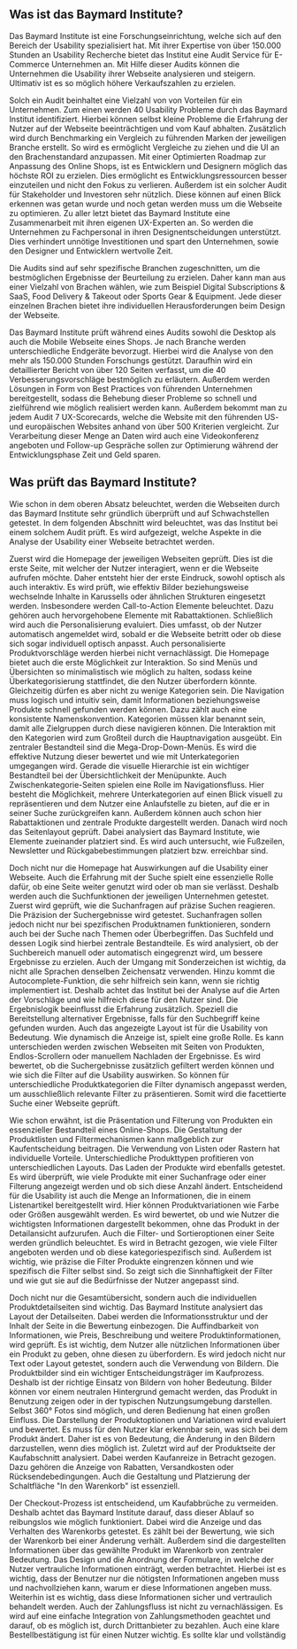## Was ist das Baymard Institute?

Das Baymard Institute ist eine Forschungseinrichtung, welche sich auf den Bereich der Usability spezialisiert hat. Mit ihrer Expertise von über 150.000 Stunden an Usability Recherche bietet das Institut eine Audit Service für E-Commerce Unternehmen an. Mit Hilfe dieser Audits können die Unternehmen die Usability ihrer Webseite analysieren und steigern. Ultimativ ist es so möglich höhere Verkaufszahlen zu erzielen.

Solch ein Audit beinhaltet eine Vielzahl von von Vorteilen für ein Unternehmen. Zum einen werden 40 Usability Probleme durch das Baymard Institut identifiziert. Hierbei können selbst kleine Probleme die Erfahrung der Nutzer auf der Webseite beeinträchtigen und vom Kauf abhalten. Zusätzlich wird durch Benchmarking ein Vergleich zu führenden Marken der jeweiligen Branche erstellt. So wird es ermöglicht Vergleiche zu ziehen und die UI an den Brachenstandard anzupassen. Mit einer Optimierten Roadmap zur Anpassung des Online Shops, ist es Entwicklern und Designern möglich das höchste ROI zu erzielen. Dies ermöglicht es Entwicklungsressourcen besser einzuteilen und nicht den Fokus zu verlieren. Außerdem ist ein solcher Audit für Stakeholder und Investoren sehr nützlich. Diese können auf einen Blick erkennen was getan wurde und noch getan werden muss um die Webseite zu optimieren. Zu aller letzt bietet das Baymard Institute eine Zusammenarbeit mit ihren eigenen UX-Experten an. So werden die Unternehmen zu Fachpersonal in ihren Designentscheidungen unterstützt. Dies verhindert unnötige Investitionen und spart den Unternehmen, sowie den Designer und Entwicklern wertvolle Zeit.

Die Audits sind auf sehr spezifische Branchen zugeschnitten, um die bestmöglichen Ergebnisse der Beurteilung zu erzielen. Daher kann man aus einer Vielzahl von Brachen wählen, wie zum Beispiel Digital Subscriptions & SaaS, Food Delivery & Takeout oder Sports Gear & Equipment. Jede dieser einzelnen Brachen bietet ihre individuellen Herausforderungen beim Design der Webseite.

Das Baymard Institute prüft während eines Audits sowohl die Desktop als auch die Mobile Webseite eines Shops. Je nach Branche werden unterschiedliche Endgeräte bevorzugt. Hierbei wird die Analyse von den mehr als 150.000 Stunden Forschungs gestützt. Daraufhin wird ein detaillierter Bericht von über 120 Seiten verfasst, um die 40 Verbesserungsvorschläge bestmöglich zu erläutern. Außerdem werden Lösungen in Form von Best Practices von führenden Unternehmen bereitgestellt, sodass die Behebung dieser Probleme so schnell und zielführend wie möglich realisiert werden kann. Außerdem bekommt man zu jedem Audit 7 UX-Scorecards, welche die Website mit den führenden US- und europäischen Websites anhand von über 500 Kriterien vergleicht. Zur Verarbeitung dieser Menge an Daten wird auch eine Videokonferenz angeboten und Follow-up Gespräche sollen zur Optimierung während der Entwicklungsphase Zeit und Geld sparen.

## Was prüft das Baymard Institute?

Wie schon in dem oberen Absatz beleuchtet, werden die Webseiten durch das Baymard Institute sehr gründlich überprüft und auf Schwachstellen getestet. In dem folgenden Abschnitt wird beleuchtet, was das Institut bei einem solchem Audit prüft. Es wird aufgezeigt, welche Aspekte in die Analyse der Usability einer Webseite betrachtet werden.

Zuerst wird die Homepage der jeweiligen Webseiten geprüft. Dies ist die erste Seite, mit welcher der Nutzer interagiert, wenn er die Webseite aufrufen möchte. Daher entsteht hier der erste Eindruck, sowohl optisch als auch interaktiv. Es wird prüft, wie effektiv Bilder beziehungsweise wechselnde Inhalte in Karussells oder ähnlichen Strukturen eingesetzt werden. Insbesondere werden Call-to-Action Elemente beleuchtet. Dazu gehören auch hervorgehobene Elemente mit Rabattaktionen. Schließlich wird auch die Personalisierung evaluiert. Dies umfasst, ob der Nutzer automatisch angemeldet wird, sobald er die Webseite betritt oder ob diese sich sogar individuell optisch anpasst. Auch personalisierte Produktvorschläge werden hierbei nicht vernachlässigt.
Die Homepage bietet auch die erste Möglichkeit zur Interaktion. So sind Menüs und Übersichten so minimalistisch wie möglich zu halten, sodass keine Überkategorisierung stattfindet, die den Nutzer überfordern könnte. Gleichzeitig dürfen es aber nicht zu wenige Kategorien sein. Die Navigation muss logisch und intuitiv sein, damit Informationen beziehungsweise Produkte schnell gefunden werden können. Dazu zählt auch eine konsistente Namenskonvention. Kategorien müssen klar benannt sein, damit alle Zielgruppen durch diese navigieren können.
Die Interaktion mit den Kategorien wird zum Großteil durch die Hauptnavigation ausgeübt. Ein zentraler Bestandteil sind die Mega-Drop-Down-Menüs. Es wird die effektive Nutzung dieser bewertet und wie mit Unterkategorien umgegangen wird. Gerade die visuelle Hierarchie ist ein wichtiger Bestandteil bei der Übersichtlichkeit der Menüpunkte.
Auch Zwischenkategorie-Seiten spielen eine Rolle im Navigationsfluss. Hier besteht die Möglichkeit, mehrere Unterkategorien auf einen Blick visuell zu repräsentieren und dem Nutzer eine Anlaufstelle zu bieten, auf die er in seiner Suche zurückgreifen kann. Außerdem können auch schon hier Rabattaktionen und zentrale Produkte dargestellt werden.
Danach wird noch das Seitenlayout geprüft. Dabei analysiert das Baymard Institute, wie Elemente zueinander platziert sind. Es wird auch untersucht, wie Fußzeilen, Newsletter und Rückgabebestimmungen platziert bzw. erreichbar sind.

Doch nicht nur die Homepage hat Auswirkungen auf die Usability einer Webseite. Auch die Erfahrung mit der Suche spielt eine essenzielle Rolle dafür, ob eine Seite weiter genutzt wird oder ob man sie verlässt. Deshalb werden auch die Suchfunktionen der jeweiligen Unternehmen getestet.
Zuerst wird geprüft, wie die Suchanfragen auf präzise Suchen reagieren. Die Präzision der Suchergebnisse wird getestet. Suchanfragen sollen jedoch nicht nur bei spezifischen Produktnamen funktionieren, sondern auch bei der Suche nach Themen oder Überbegriffen.
Das Suchfeld und dessen Logik sind hierbei zentrale Bestandteile. Es wird analysiert, ob der Suchbereich manuell oder automatisch eingegrenzt wird, um bessere Ergebnisse zu erzielen. Auch der Umgang mit Sonderzeichen ist wichtig, da nicht alle Sprachen denselben Zeichensatz verwenden.
Hinzu kommt die Autocomplete-Funktion, die sehr hilfreich sein kann, wenn sie richtig implementiert ist. Deshalb achtet das Institut bei der Analyse auf die Arten der Vorschläge und wie hilfreich diese für den Nutzer sind.
Die Ergebnislogik beeinflusst die Erfahrung zusätzlich. Speziell die Bereitstellung alternativer Ergebnisse, falls für den Suchbegriff keine gefunden wurden.
Auch das angezeigte Layout ist für die Usability von Bedeutung. Wie dynamisch die Anzeige ist, spielt eine große Rolle. Es kann unterschieden werden zwischen Webseiten mit Seiten von Produkten, Endlos-Scrollern oder manuellem Nachladen der Ergebnisse.
Es wird bewertet, ob die Suchergebnisse zusätzlich gefiltert werden können und wie sich die Filter auf die Usability auswirken. So können für unterschiedliche Produktkategorien die Filter dynamisch angepasst werden, um ausschließlich relevante Filter zu präsentieren. Somit wird die facettierte Suche einer Webseite geprüft.

Wie schon erwähnt, ist die Präsentation und Filterung von Produkten ein essenzieller Bestandteil eines Online-Shops. Die Gestaltung der Produktlisten und Filtermechanismen kann maßgeblich zur Kaufentscheidung beitragen. Die Verwendung von Listen oder Rastern hat individuelle Vorteile. Unterschiedliche Produkttypen profitieren von unterschiedlichen Layouts.
Das Laden der Produkte wird ebenfalls getestet. Es wird überprüft, wie viele Produkte mit einer Suchanfrage oder einer Filterung angezeigt werden und ob sich diese Anzahl ändert.
Entscheidend für die Usability ist auch die Menge an Informationen, die in einem Listenartikel bereitgestellt wird. Hier können Produktvariationen wie Farbe oder Größen ausgewählt werden. Es wird bewertet, ob und wie Nutzer die wichtigsten Informationen dargestellt bekommen, ohne das Produkt in der Detailansicht aufzurufen.
Auch die Filter- und Sortieroptionen einer Seite werden gründlich beleuchtet. Es wird in Betracht gezogen, wie viele Filter angeboten werden und ob diese kategoriespezifisch sind. Außerdem ist wichtig, wie präzise die Filter Produkte eingrenzen können und wie spezifisch die Filter selbst sind. So zeigt sich die Sinnhaftigkeit der Filter und wie gut sie auf die Bedürfnisse der Nutzer angepasst sind.

Doch nicht nur die Gesamtübersicht, sondern auch die individuellen Produktdetailseiten sind wichtig. Das Baymard Institute analysiert das Layout der Detailseiten. Dabei werden die Informationsstruktur und der Inhalt der Seite in die Bewertung einbezogen. Die Auffindbarkeit von Informationen, wie Preis, Beschreibung und weitere Produktinformationen, wird geprüft. Es ist wichtig, dem Nutzer alle nützlichen Informationen über ein Produkt zu geben, ohne diesen zu überfordern.
Es wird jedoch nicht nur Text oder Layout getestet, sondern auch die Verwendung von Bildern. Die Produktbilder sind ein wichtiger Entscheidungsträger im Kaufprozess. Deshalb ist der richtige Einsatz von Bildern von hoher Bedeutung. Bilder können vor einem neutralen Hintergrund gemacht werden, das Produkt in Benutzung zeigen oder in der typischen Nutzungsumgebung darstellen. Selbst 360° Fotos sind möglich, und deren Bedienung hat einen großen Einfluss.
Die Darstellung der Produktoptionen und Variationen wird evaluiert und bewertet. Es muss für den Nutzer klar erkennbar sein, was sich bei dem Produkt ändert. Daher ist es von Bedeutung, die Änderung in den Bildern darzustellen, wenn dies möglich ist.
Zuletzt wird auf der Produktseite der Kaufabschnitt analysiert. Dabei werden Kaufanreize in Betracht gezogen. Dazu gehören die Anzeige von Rabatten, Versandkosten oder Rücksendebedingungen. Auch die Gestaltung und Platzierung der Schaltfläche "In den Warenkorb" ist essenziell.

Der Checkout-Prozess ist entscheidend, um Kaufabbrüche zu vermeiden. Deshalb achtet das Baymard Institute darauf, dass dieser Ablauf so reibungslos wie möglich funktioniert. Dabei wird die Anzeige und das Verhalten des Warenkorbs getestet. Es zählt bei der Bewertung, wie sich der Warenkorb bei einer Änderung verhält. Außerdem sind die dargestellten Informationen über das gewählte Produkt im Warenkorb von zentraler Bedeutung.
Das Design und die Anordnung der Formulare, in welche der Nutzer vertrauliche Informationen einträgt, werden betrachtet. Hierbei ist es wichtig, dass der Benutzer nur die nötigsten Informationen angeben muss und nachvollziehen kann, warum er diese Informationen angeben muss. Weiterhin ist es wichtig, dass diese Informationen sicher und vertraulich behandelt werden.
Auch der Zahlungsfluss ist nicht zu vernachlässigen. Es wird auf eine einfache Integration von Zahlungsmethoden geachtet und darauf, ob es möglich ist, durch Drittanbieter zu bezahlen.
Auch eine klare Bestellbestätigung ist für einen Nutzer wichtig. Es sollte klar und vollständig

